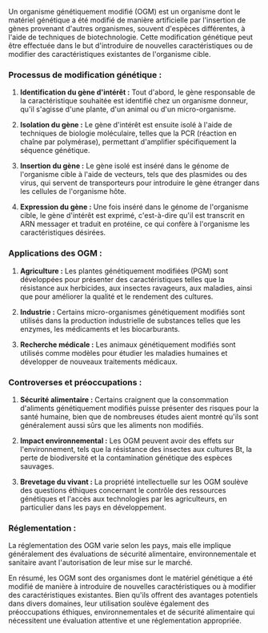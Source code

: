 Un organisme génétiquement modifié (OGM) est un organisme dont le matériel génétique a été modifié de manière artificielle par l'insertion de gènes provenant d'autres organismes, souvent d'espèces différentes, à l'aide de techniques de biotechnologie. Cette modification génétique peut être effectuée dans le but d'introduire de nouvelles caractéristiques ou de modifier des caractéristiques existantes de l'organisme cible.

### **Processus de modification génétique :**

1. **Identification du gène d'intérêt :** Tout d'abord, le gène responsable de la caractéristique souhaitée est identifié chez un organisme donneur, qu'il s'agisse d'une plante, d'un animal ou d'un micro-organisme.

2. **Isolation du gène :** Le gène d'intérêt est ensuite isolé à l'aide de techniques de biologie moléculaire, telles que la PCR (réaction en chaîne par polymérase), permettant d'amplifier spécifiquement la séquence génétique.

3. **Insertion du gène :** Le gène isolé est inséré dans le génome de l'organisme cible à l'aide de vecteurs, tels que des plasmides ou des virus, qui servent de transporteurs pour introduire le gène étranger dans les cellules de l'organisme hôte.

4. **Expression du gène :** Une fois inséré dans le génome de l'organisme cible, le gène d'intérêt est exprimé, c'est-à-dire qu'il est transcrit en ARN messager et traduit en protéine, ce qui confère à l'organisme les caractéristiques désirées.

### **Applications des OGM :**

1. **Agriculture :** Les plantes génétiquement modifiées (PGM) sont développées pour présenter des caractéristiques telles que la résistance aux herbicides, aux insectes ravageurs, aux maladies, ainsi que pour améliorer la qualité et le rendement des cultures.

2. **Industrie :** Certains micro-organismes génétiquement modifiés sont utilisés dans la production industrielle de substances telles que les enzymes, les médicaments et les biocarburants.

3. **Recherche médicale :** Les animaux génétiquement modifiés sont utilisés comme modèles pour étudier les maladies humaines et développer de nouveaux traitements médicaux.

### **Controverses et préoccupations :**

1. **Sécurité alimentaire :** Certains craignent que la consommation d'aliments génétiquement modifiés puisse présenter des risques pour la santé humaine, bien que de nombreuses études aient montré qu'ils sont généralement aussi sûrs que les aliments non modifiés.

2. **Impact environnemental :** Les OGM peuvent avoir des effets sur l'environnement, tels que la résistance des insectes aux cultures Bt, la perte de biodiversité et la contamination génétique des espèces sauvages.

3. **Brevetage du vivant :** La propriété intellectuelle sur les OGM soulève des questions éthiques concernant le contrôle des ressources génétiques et l'accès aux technologies par les agriculteurs, en particulier dans les pays en développement.

### **Réglementation :**

La réglementation des OGM varie selon les pays, mais elle implique généralement des évaluations de sécurité alimentaire, environnementale et sanitaire avant l'autorisation de leur mise sur le marché.

En résumé, les OGM sont des organismes dont le matériel génétique a été modifié de manière à introduire de nouvelles caractéristiques ou à modifier des caractéristiques existantes. Bien qu'ils offrent des avantages potentiels dans divers domaines, leur utilisation soulève également des préoccupations éthiques, environnementales et de sécurité alimentaire qui nécessitent une évaluation attentive et une réglementation appropriée.